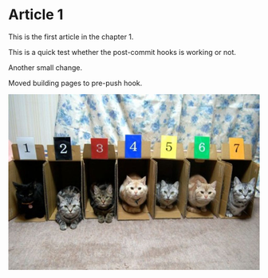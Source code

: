 # Article 1

This is the first article in the chapter 1.

This is a quick test whether the post-commit hooks is working or not.

Another small change.

Moved building pages to pre-push hook.

<img src='figure/cats-in-numbered-boxes.jpg'></img>